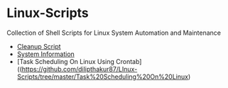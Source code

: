 # Linux-Scripts


Collection of Shell Scripts for Linux System Automation and Maintenance

* [Cleanup Script](https://github.com/dilipthakur87/LInux-Scripts/tree/master/Cleanup%20Scripts)
* [System Information](https://github.com/dilipthakur87/LInux-Scripts/tree/master/System%20Information)
* [Task Scheduling On Linux Using Crontab]((https://github.com/dilipthakur87/LInux-Scripts/tree/master/Task%20Scheduling%20On%20Linux)
